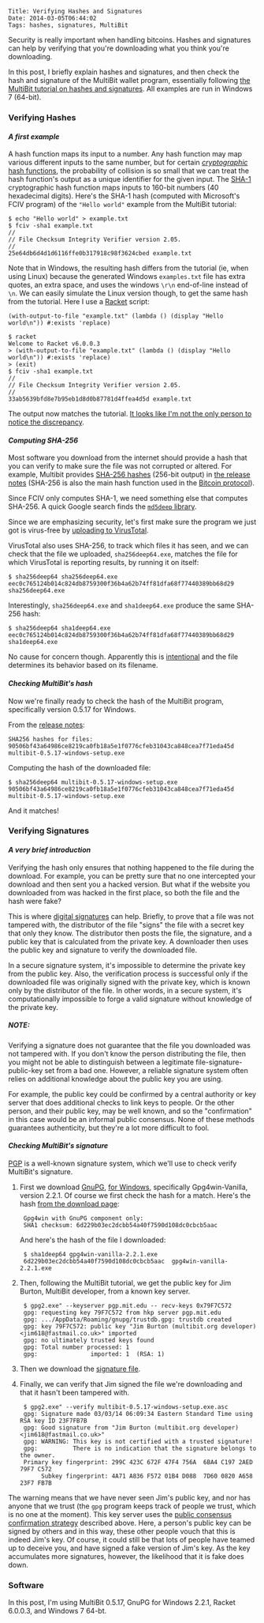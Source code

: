     Title: Verifying Hashes and Signatures
    Date: 2014-03-05T06:44:02
    Tags: hashes, signatures, MultiBit

Security is really important when handling bitcoins. Hashes and
signatures can help by verifying that you're downloading what you
think you're downloading.

In this post, I briefly explain hashes and signatures, and then check
the hash and signature of the MultiBit wallet program, essentially
following [the MultiBit tutorial on hashes and signatures][1]. All
examples are run in Windows 7 (64-bit).

[1]: https://multibit.org/blog/2013/07/24/how-to-check-signatures.html
"MultiBit tutorial on hashes and signatures"

<!-- more -->

### Verifying Hashes ###

#### _A first example_ ####

A hash function maps its input to a number. Any hash function may map
various different inputs to the same number, but for certain
[_cryptographic_ hash functions][cryhash], the probability of
collision is so small that we can treat the hash function's output as
a unique identifier for the given input. The [SHA-1][sha1]
cryptographic hash function maps inputs to 160-bit numbers (40
hexadecimal digits). Here's the SHA-1 hash (computed with Microsoft's
FCIV program) of the `"Hello world"` example from the MultiBit
tutorial:

[cryhash]: http://en.wikipedia.org/wiki/Cryptographic_hash_function "cryptographic hash function Wikipedia entry"

[sha1]: http://en.wikipedia.org/wiki/SHA-1 "SHA-1 Wikipedia entry"

    $ echo "Hello world" > example.txt
    $ fciv -sha1 example.txt
    //
    // File Checksum Integrity Verifier version 2.05.
    //
    25e64db6d4d1d6116ffe0b317918c98f3624cbed example.txt

Note that in Windows, the resulting hash differs from the tutorial
(ie, when using Linux) because the generated Windows `examples.txt`
file has extra quotes, an extra space, and uses the windows `\r\n`
end-of-line instead of `\n`. We can easily simulate the Linux version
though, to get the same hash from the tutorial. Here I use a
[Racket](http://racket-lang.org) script:

```racket
(with-output-to-file "example.txt" (lambda () (display "Hello world\n")) #:exists 'replace)
```

    $ racket
    Welcome to Racket v6.0.0.3
    > (with-output-to-file "example.txt" (lambda () (display "Hello world\n")) #:exists 'replace)
    > (exit)
    $ fciv -sha1 example.txt
    //
    // File Checksum Integrity Verifier version 2.05.
    //
    33ab5639bfd8e7b95eb1d8d0b87781d4ffea4d5d example.txt
	
The output now matches the
tutorial. [It looks like I'm not the only person to notice the discrepancy][so].

[so]: http://bitcoin.stackexchange.com/questions/14041/multibit-error-or-at-least-confusion-in-how-to-check-digital-signatures-in
"Bitcoin StackExchange"

#### _Computing SHA-256_ ####

Most software you download from the internet should provide a hash
that you can verify to make sure the file was not corrupted or
altered. For example, Multibit provides [SHA-256 hashes][sha256]
(256-bit output) in [the release notes][0517notes] (SHA-256 is also
the main hash function used in the [Bitcoin protocol][protocol]).

[sha256]: http://en.wikipedia.org/wiki/SHA-2 "SHA-256 Wikipedia entry"
[0517notes]: https://multibit.org/releases/multibit-0.5.17/release.txt "MultiBit 0.5.17 release notes"
[protocol]: https://en.bitcoin.it/wiki/Protocol_specification#Common_standards "Bitcoin protocol"

Since FCIV only computes SHA-1, we need something else that computes
SHA-256. A quick Google search finds the [`md5deep` library][md5deep].

[md5deep]: http://md5deep.sourceforge.net/

Since we are emphasizing security, let's first make sure the program
we just got is virus-free by [uploading to VirusTotal][vt1].

[vt1]: https://www.virustotal.com/en/file/eec0c765124b014c824db8759300f36b4a62b74ff81dfa68f77440389bb68d29/analysis/
"sha256deep64.exe on virustotal"

VirusTotal also uses SHA-256, to track which files it has seen, and we
can check that the file we uploaded, `sha256deep64.exe`, matches the
file for which VirusTotal is reporting results, by running it on itself:

    $ sha256deep64 sha256deep64.exe
    eec0c765124b014c824db8759300f36b4a62b74ff81dfa68f77440389bb68d29  sha256deep64.exe

Interestingly, `sha256deep64.exe` and `sha1deep64.exe` produce the same SHA-256 hash:

    $ sha256deep64 sha1deep64.exe
    eec0c765124b014c824db8759300f36b4a62b74ff81dfa68f77440389bb68d29  sha1deep64.exe

No cause for concern though. Apparently this is
[intentional][samehash] and the file determines its behavior based on
its filename.

[samehash]: http://sourceforge.net/projects/md5deep/reviews/?offset=25
"explanation of identical hash"

#### _Checking MultiBit's hash_ ####

Now we're finally ready to check the hash of the MultiBit program,
specifically version 0.5.17 for Windows.

From the [release notes][0517notes]:

    SHA256 hashes for files:
    90506bf43a64986ce8219ca0fb18a5e1f0776cfeb31043ca848cea7f71eda45d  multibit-0.5.17-windows-setup.exe

Computing the hash of the downloaded file:

    $ sha256deep64 multibit-0.5.17-windows-setup.exe
    90506bf43a64986ce8219ca0fb18a5e1f0776cfeb31043ca848cea7f71eda45d  multibit-0.5.17-windows-setup.exe

And it matches!

### Verifying Signatures ###

#### _A very brief introduction_ ####

Verifying the hash only ensures that nothing happened to the file
during the download. For example, you can be pretty sure that no one
intercepted your download and then sent you a hacked version. But what
if the website you downloaded from was hacked in the first place, so
both the file and the hash were fake?

This is where [digital signatures][digsig] can help. Briefly, to prove
that a file was not tampered with, the distributor of the file "signs"
the file with a secret key that only they know. The distributor then
posts the file, the signature, and a public key that is calculated
from the private key. A downloader then uses the public key and
signature to verify the downloaded file.

In a secure signature system, it's impossible to determine the private
key from the public key. Also, the verification process is
successful only if the downloaded file was originally signed with the
private key, which is known only by the distributor of the file. In
other words, in a secure system, it's computationally impossible to
forge a valid signature without knowledge of the private key.

[digsig]: http://en.wikipedia.org/wiki/Digital_signature "digital signature Wikipedia entry"

##### NOTE: #####

Verifying a signature does not guarantee that the file you downloaded
was not tampered with. If you don't know the person distributing the
file, then you might not be able to distinguish between a legitimate
file-signature-public-key set from a bad one. However, a reliable
signature system often relies on additional knowledge about the public
key you are using.

For example, the public key could be confirmed by a central authority
or key server that does additional checks to link keys to people. Or
the other person, and their public key, may be well known, and so the
"confirmation" in this case would be an informal public
consensus. None of these methods guarantees authenticity, but they're a
lot more difficult to fool.

#### _Checking MultiBit's signature_ ####

[PGP][pgp] is a well-known signature system, which we'll use to check
verify MultiBit's signature.

1. First we download [GnuPG][gnupg], [for Windows][gpgwin],
   specifically Gpg4win-Vanilla, version 2.2.1. Of course we first
   check the hash for a match. Here's the hash
   [from the download page](http://www.gpg4win.org/download.html):
   
        Gpg4win with GnuPG component only: 
        SHA1 checksum: 6d229b03ec2dcbb54a40f7590d108dc0cbcb5aac

    And here's the hash of the file I downloaded:

        $ sha1deep64 gpg4win-vanilla-2.2.1.exe
        6d229b03ec2dcbb54a40f7590d108dc0cbcb5aac  gpg4win-vanilla-2.2.1.exe
	
2. Then, following the MultiBit tutorial, we get the public key for
   Jim Burton, MultiBit developer, from a known key server.

        $ gpg2.exe" --keyserver pgp.mit.edu -- recv-keys 0x79F7C572
        gpg: requesting key 79F7C572 from hkp server pgp.mit.edu
        gpg: .../AppData/Roaming/gnupg/trustdb.gpg: trustdb created
        gpg: key 79F7C572: public key "Jim Burton (multibit.org developer) <jim618@fastmail.co.uk>" imported
        gpg: no ultimately trusted keys found
        gpg: Total number processed: 1
        gpg:               imported: 1  (RSA: 1)

3. Then we download the [signature file][multibitsig].

4. Finally, we can verify that Jim signed the file we're downloading
   and that it hasn't been tampered with.

        $ gpg2.exe" --verify multibit-0.5.17-windows-setup.exe.asc
        gpg: Signature made 03/03/14 06:09:34 Eastern Standard Time using RSA key ID 23F7FB7B
        gpg: Good signature from "Jim Burton (multibit.org developer) <jim618@fastmail.co.uk>"
        gpg: WARNING: This key is not certified with a trusted signature!
        gpg:          There is no indication that the signature belongs to the owner.
        Primary key fingerprint: 299C 423C 672F 47F4 756A  6BA4 C197 2AED 79F7 C572
             Subkey fingerprint: 4A71 A836 F572 01B4 D088  7D60 0820 A658 23F7 FB7B
	 
The warning means that we have never seen Jim's public key, and nor
has anyone that we trust (the `gpg` program keeps track of people we
trust, which is no one at the moment). This key server uses the
[public consensus confirmation strategy][wot] described above. Here, a
person's public key can be signed by others and in this way, these
other people vouch that this is indeed Jim's key. Of course, it could
still be that lots of people have teamed up to deceive you, and have
signed a fake version of Jim's key. As the key accumulates more
signatures, however, the likelihood that it is fake does down.

[pgp]: http://en.wikipedia.org/wiki/Pretty_Good_Privacy "PGP Wikipedia entry"
[gnupg]: http://www.gnupg.org/ "GnuPG"
[gpgwin]: http://www.gnupg.org/ "GnuPG for Windows"
[gpghash]: http://gpg4win.org/download.html "Gpg4win download and hashes"
[multibitsig]: https://multibit.org/releases/multibit-0.5.17/multibit-0.5.17-windows-setup.exe.asc "MultiBit signature file"
[wot]: http://en.wikipedia.org/wiki/Web_of_trust "web of trust Wikipedia entry"

### Software

In this post, I'm using MultiBit 0.5.17, GnuPG for Windows 2.2.1,
Racket 6.0.0.3, and Windows 7 64-bt.
